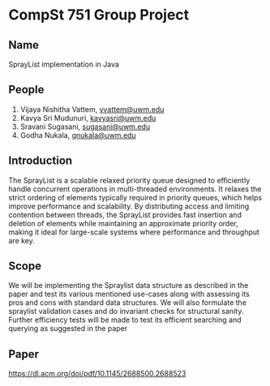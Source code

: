 # CompSt 751 Group Project

## Name
SprayList implementation in Java

## People
 1) Vijaya Nishitha Vattem, vvattem@uwm.edu
 2) Kavya Sri Mudunuri, kavyasri@uwm.edu
 3) Sravani Sugasani, sugasani@uwm.edu
 4) Godha Nukala, gnukala@uwm.edu

## Introduction
The SprayList is a scalable relaxed priority queue designed to efficiently handle concurrent operations in multi-threaded environments. It relaxes the strict ordering of elements typically required in priority queues, which helps improve performance and scalability. By distributing access and limiting contention between threads, the SprayList provides fast insertion and deletion of elements while maintaining an approximate priority order, making it ideal for large-scale systems where performance and throughput are key.

## Scope
We will be implementing the Spraylist data structure as described in the paper and test its various mentioned use-cases along with assessing its pros and cons with standard data structures. We will also formulate the spraylist validation cases and do invariant checks for structural sanity.
Further efficiency tests will be made to test its efficient searching and querying as suggested in the paper

## Paper
https://dl.acm.org/doi/pdf/10.1145/2688500.2688523





